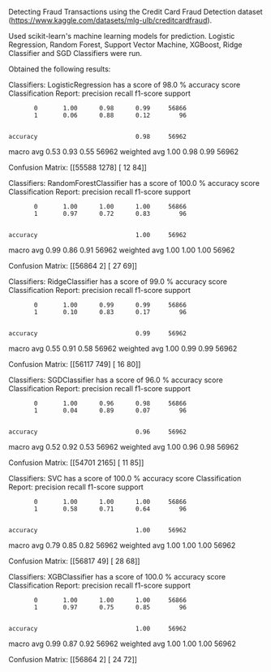 Detecting Fraud Transactions using the Credit Card Fraud Detection dataset (https://www.kaggle.com/datasets/mlg-ulb/creditcardfraud).

Used scikit-learn's machine learning models for prediction. Logistic Regression, Random Forest, Support Vector Machine, XGBoost, Ridge Classifier and SGD Classifiers were run.


Obtained the following results:

Classifiers:  LogisticRegression has a score of 98.0 % accuracy score
Classification Report: 
               precision    recall  f1-score   support

           0       1.00      0.98      0.99     56866
           1       0.06      0.88      0.12        96


    accuracy                           0.98     56962
   macro avg       0.53      0.93      0.55     56962
weighted avg       1.00      0.98      0.99     56962


Confusion Matrix: 
 [[55588  1278]
 [   12    84]] 



Classifiers:  RandomForestClassifier has a score of 100.0 % accuracy score
Classification Report: 
               precision    recall  f1-score   support

           0       1.00      1.00      1.00     56866
           1       0.97      0.72      0.83        96


    accuracy                           1.00     56962
   macro avg       0.99      0.86      0.91     56962
weighted avg       1.00      1.00      1.00     56962


Confusion Matrix: 
 [[56864     2]
 [   27    69]] 



Classifiers:  RidgeClassifier has a score of 99.0 % accuracy score
Classification Report: 
               precision    recall  f1-score   support

           0       1.00      0.99      0.99     56866
           1       0.10      0.83      0.17        96


    accuracy                           0.99     56962
   macro avg       0.55      0.91      0.58     56962
weighted avg       1.00      0.99      0.99     56962


Confusion Matrix: 
 [[56117   749]
 [   16    80]] 



Classifiers:  SGDClassifier has a score of 96.0 % accuracy score
Classification Report: 
               precision    recall  f1-score   support

           0       1.00      0.96      0.98     56866
           1       0.04      0.89      0.07        96


    accuracy                           0.96     56962
   macro avg       0.52      0.92      0.53     56962
weighted avg       1.00      0.96      0.98     56962


Confusion Matrix: 
 [[54701  2165]
 [   11    85]] 



Classifiers:  SVC has a score of 100.0 % accuracy score
Classification Report: 
               precision    recall  f1-score   support

           0       1.00      1.00      1.00     56866
           1       0.58      0.71      0.64        96


    accuracy                           1.00     56962
   macro avg       0.79      0.85      0.82     56962
weighted avg       1.00      1.00      1.00     56962


Confusion Matrix: 
 [[56817    49]
 [   28    68]] 



Classifiers:  XGBClassifier has a score of 100.0 % accuracy score
Classification Report: 
               precision    recall  f1-score   support

           0       1.00      1.00      1.00     56866
           1       0.97      0.75      0.85        96


    accuracy                           1.00     56962
   macro avg       0.99      0.87      0.92     56962
weighted avg       1.00      1.00      1.00     56962


Confusion Matrix: 
 [[56864     2]
 [   24    72]] 
